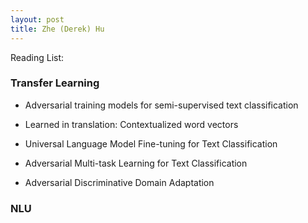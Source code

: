 ```yaml
---
layout: post
title: Zhe (Derek) Hu
---
```


Reading List:

### Transfer Learning
* Adversarial training models for semi-supervised text classification

* Learned in translation: Contextualized word vectors

* Universal Language Model Fine-tuning for Text Classification

* Adversarial Multi-task Learning for Text Classification

* Adversarial Discriminative Domain Adaptation

### NLU


